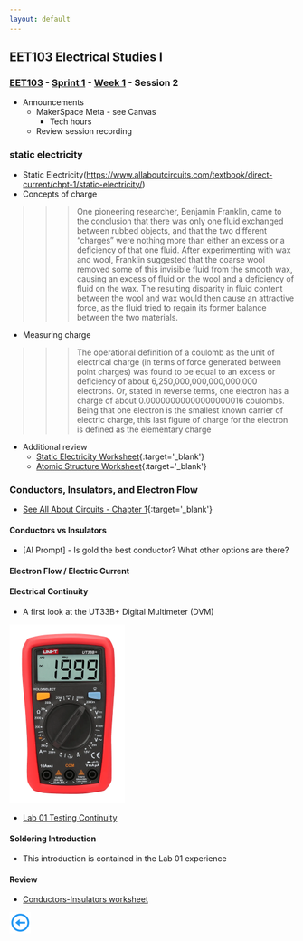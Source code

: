 ```yaml
---
layout: default
---
```


## EET103 Electrical Studies I

### [EET103](../../../) - [Sprint 1](../../) - [Week 1](../) - Session 2

- Announcements	
    - MakerSpace Meta - see Canvas
        - Tech hours
    - Review session recording

### static electricity
- Static Electricity(https://www.allaboutcircuits.com/textbook/direct-current/chpt-1/static-electricity/)
- Concepts of charge    
>>>One pioneering researcher, Benjamin Franklin, came to the conclusion that there was only one fluid exchanged between rubbed objects, and that the two different “charges” were nothing more than either an excess or a deficiency of that one fluid. After experimenting with wax and wool, Franklin suggested that the coarse wool removed some of this invisible fluid from the smooth wax, causing an excess of fluid on the wool and a deficiency of fluid on the wax. The resulting disparity in fluid content between the wool and wax would then cause an attractive force, as the fluid tried to regain its former balance between the two materials.
- Measuring charge
>>>The operational definition of a coulomb as the unit of electrical charge (in terms of force generated between point charges) was found to be equal to an excess or deficiency of about 6,250,000,000,000,000,000 electrons. Or, stated in reverse terms, one electron has a charge of about 0.00000000000000000016 coulombs. Being that one electron is the smallest known carrier of electric charge, this last figure of charge for the electron is defined as the elementary charge
- Additional review
    - [Static Electricity Worksheet](https://www.allaboutcircuits.com/worksheets/static-electricity/){:target='_blank'}
    - [Atomic Structure Worksheet](https://www.allaboutcircuits.com/worksheets/atomic-structure1/){:target='_blank'}

### Conductors, Insulators, and Electron Flow

- [See All About Circuits - Chapter 1](https://www.allaboutcircuits.com/textbook/direct-current/chpt-1/conductors-insulators-electron-flow/){:target='_blank'}

#### Conductors vs Insulators

- [AI Prompt] - Is gold the best conductor? What other options are there?

#### Electron Flow / Electric Current

#### Electrical Continuity
- A first look at the UT33B+ Digital Multimeter (DVM)

![alt text](ut33b+_meter.png)

- [Lab 01 Testing Continuity](../../../labs/l01_continuity/index.md)

#### Soldering Introduction
- This introduction is contained in the Lab 01 experience

#### Review
- [Conductors-Insulators worksheet](worksheet.md)

[![back button](../../../back_button.png)](../)